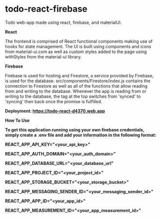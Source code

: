 # todo-react-firebase
Todo web-app made using react, firebase, and materialUI.

<b>React</b>

The frontend is comprised of React functional components making use 
of hooks for state management. The UI is built using components and 
icons from material-ui.com as well as custom styles added to the page
using withStyles from the material-ui library.

<b>Firebase</b>

Firebase is used for hosting and Firestore, a service provided
by Firebase, is used for the database. src/components/Firestore/index.js
contains the connection to Firestore as well as all of the functions 
that allow reading from and writing to the database. Whenever the app
is reading from or writing to the database, the tag at the top 
switches from 'synced' to 'syncing' then back once the promise is 
fulfilled.

<b>Deployment:<b> https://todo-react-d4370.web.app
  
<b>How To Use</b>

To get this application running using your own firebase credentials, 
simply create a .env file and add your information in the following format:

REACT_APP_API_KEY="<your_api_key>"

REACT_APP_AUTH_DOMAIN="<your_auth_domain>"

REACT_APP_DATABASE_URL="<your_database_url"

REACT_APP_PROJECT_ID="<your_project_id>"

REACT_APP_STORAGE_BUCKET="<your_storage_bucket>"

REACT_APP_MESSAGING_SENDER_ID="<your_messaging_sender_id>"

REACT_APP_APP_ID="<your_app_id>"

REACT_APP_MEASUREMENT_ID="<your_app_measurement_id>"

